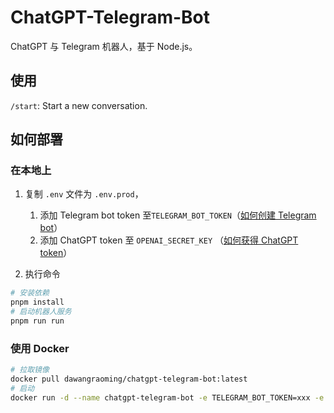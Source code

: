 # ChatGPT-Telegram-Bot

ChatGPT 与 Telegram 机器人，基于 Node.js。

## 使用

`/start`: Start a new conversation.

## 如何部署

### 在本地上

1. 复制 `.env` 文件为 `.env.prod`，

   1. 添加 Telegram bot token 至`TELEGRAM_BOT_TOKEN`（[如何创建 Telegram bot](https://learn.microsoft.com/en-us/azure/bot-service/bot-service-channel-connect-telegram?view=azure-bot-service-4.0)）
   2. 添加 ChatGPT token 至 `OPENAI_SECRET_KEY` （[如何获得 ChatGPT token](https://github.com/transitive-bullshit/chatgpt-api#session-tokens)）

2. 执行命令

```bash
# 安装依赖
pnpm install
# 启动机器人服务
pnpm run run
```

### 使用 Docker

```bash
# 拉取镜像
docker pull dawangraoming/chatgpt-telegram-bot:latest
# 启动
docker run -d --name chatgpt-telegram-bot -e TELEGRAM_BOT_TOKEN=xxx -e OPENAI_SECRET_KEY=xxxx chatgpt-telegram-bot
```
